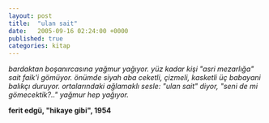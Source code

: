 ```yaml
---
layout: post
title:  "ulan sait"
date:   2005-09-16 02:24:00 +0000
published: true
categories: kitap
---
```


_bardaktan boşanırcasına yağmur yağıyor. yüz kadar kişi "asri mezarlığa" sait faik'i gömüyor. önümde siyah aba ceketli, çizmeli, kasketli üç babayani balıkçı duruyor. ortalarındaki ağlamaklı sesle:
"ulan sait" diyor, "seni de mi gömecektik?.."
yağmur hep yağıyor._

**ferit edgü, "hikaye gibi", 1954**
